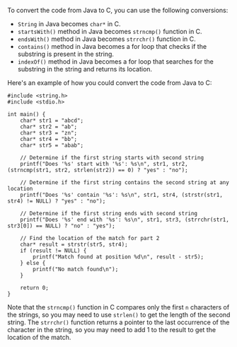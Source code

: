 To convert the code from Java to C, you can use the following conversions:

* `String` in Java becomes `char*` in C.
* `startsWith()` method in Java becomes `strncmp()` function in C.
* `endsWith()` method in Java becomes `strrchr()` function in C.
* `contains()` method in Java becomes a for loop that checks if the substring is present in the string.
* `indexOf()` method in Java becomes a for loop that searches for the substring in the string and returns its location.

Here's an example of how you could convert the code from Java to C:
```
#include <string.h>
#include <stdio.h>

int main() {
    char* str1 = "abcd";
    char* str2 = "ab";
    char* str3 = "zn";
    char* str4 = "bb";
    char* str5 = "abab";

    // Determine if the first string starts with second string
    printf("Does '%s' start with '%s': %s\n", str1, str2, (strncmp(str1, str2, strlen(str2)) == 0) ? "yes" : "no");

    // Determine if the first string contains the second string at any location
    printf("Does '%s' contain '%s': %s\n", str1, str4, (strstr(str1, str4) != NULL) ? "yes" : "no");

    // Determine if the first string ends with second string
    printf("Does '%s' end with '%s': %s\n", str1, str3, (strrchr(str1, str3[0]) == NULL) ? "no" : "yes");

    // Find the location of the match for part 2
    char* result = strstr(str5, str4);
    if (result != NULL) {
        printf("Match found at position %d\n", result - str5);
    } else {
        printf("No match found\n");
    }

    return 0;
}
```
Note that the `strncmp()` function in C compares only the first `n` characters of the strings, so you may need to use `strlen()` to get the length of the second string. The `strrchr()` function returns a pointer to the last occurrence of the character in the string, so you may need to add 1 to the result to get the location of the match.
